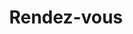---
title: 'Rendez-vous'
button: 'RDV'
menu: 'main'
draft:  false
layout: baseof
weight: 2
tags: '["Lumières","Rénovations","Budgets","Conformité]'
description: >
  RDV, disponibilité de l'électricien
categories: [
    "Rénov",
    "Install",
]
---